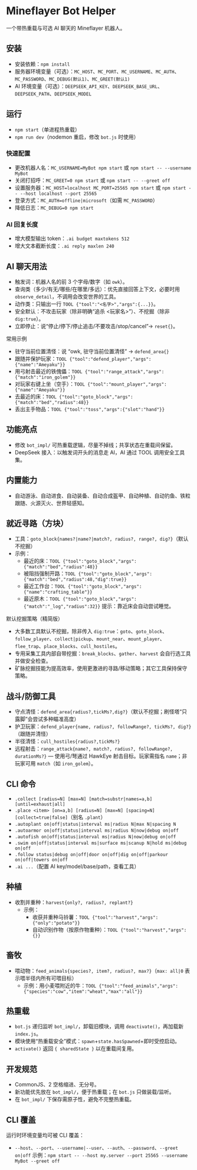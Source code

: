 # Mineflayer Bot Helper

一个带热重载与可选 AI 聊天的 Mineflayer 机器人。

## 安装
- 安装依赖：`npm install`
- 服务器环境变量（可选）：`MC_HOST`、`MC_PORT`、`MC_USERNAME`、`MC_AUTH`、`MC_PASSWORD`、`MC_DEBUG(默认1)`、`MC_GREET(默认1)`
- AI 环境变量（可选）：`DEEPSEEK_API_KEY`、`DEEPSEEK_BASE_URL`、`DEEPSEEK_PATH`、`DEEPSEEK_MODEL`

## 运行
- `npm start`（单进程热重载）
- `npm run dev`（nodemon 重启，修改 `bot.js` 时使用）

### 快速配置
- 更改机器人名：`MC_USERNAME=MyBot npm start` 或 `npm start -- --username MyBot`
- 关闭打招呼：`MC_GREET=0 npm start` 或 `npm start -- --greet off`
- 设置服务器：`MC_HOST=localhost MC_PORT=25565 npm start` 或 `npm start -- --host localhost --port 25565`
- 登录方式：`MC_AUTH=offline|microsoft`（如需 `MC_PASSWORD`）
- 降低日志：`MC_DEBUG=0 npm start`

### AI 回复长度
- 增大模型输出 token：`.ai budget maxtokens 512`
- 增大文本截断长度：`.ai reply maxlen 240`

## AI 聊天用法
- 触发词：机器人名的前 3 个字母/数字（如 `owk`）。
- 查询类（多少/有无/哪些/在哪里/多远）：优先直接回答上下文，必要时用 `observe_detail`，不调用会改变世界的工具。
- 动作类：只输出一行 `TOOL {"tool":"<名字>","args":{...}}`。
- 安全默认：不攻击玩家（除非明确“追杀 <玩家名>”）、不挖掘（除非 `dig:true`）。
- 立即停止：说“停止/停下/停止追击/不要攻击/stop/cancel”→ `reset{}`。

常用示例
- 驻守当前位置清怪：说 “owk, 驻守当前位置清怪” → `defend_area{}`
- 跟随并保护玩家：`TOOL {"tool":"defend_player","args":{"name":"Ameyaku"}}`
- 用弓射击最近的铁傀儡：`TOOL {"tool":"range_attack","args":{"match":"iron_golem"}}`
- 对玩家右键上坐（空手）：`TOOL {"tool":"mount_player","args":{"name":"Ameyaku"}}`
- 去最近的床：`TOOL {"tool":"goto_block","args":{"match":"bed","radius":48}}`
- 丢出主手物品：`TOOL {"tool":"toss","args":{"slot":"hand"}}`

## 功能亮点
- 修改 `bot_impl/` 可热重载逻辑，尽量不掉线；共享状态在重载间保留。
- DeepSeek 接入：以触发词开头的消息走 AI，AI 通过 TOOL 调用安全工具集。

## 内置能力
- 自动游泳、自动进食、自动装备、自动合成盔甲、自动种植、自动钓鱼、铁粒跟随、火源灭火、世界轻感知。

## 就近寻路（方块）
- 工具：`goto_block{names?|name?|match?, radius?, range?, dig?}`（默认不挖掘）
- 示例：
  - 最近的床：`TOOL {"tool":"goto_block","args":{"match":"bed","radius":48}}`
  - 被阻挡强制开路：`TOOL {"tool":"goto_block","args":{"match":"bed","radius":48,"dig":true}}`
  - 最近工作台：`TOOL {"tool":"goto_block","args":{"name":"crafting_table"}}`
  - 最近原木：`TOOL {"tool":"goto_block","args":{"match":"_log","radius":32}}`
提示：靠近床会自动尝试睡觉。

默认挖掘策略（精简版）
- 大多数工具默认不挖掘，除非传入 `dig:true`：`goto`、`goto_block`、`follow_player`、`collect|pickup`、`mount_near`、`mount_player`、`flee_trap`、`place_blocks`、`cull_hostiles`。
- 专用采集工具内部自带挖掘：`break_blocks`、`gather`、`harvest` 会自行选工具并做安全检查。
- 矿脉挖掘技能为提高效率，使用更激进的寻路/移动策略；其它工具保持保守策略。

## 战斗/防御工具
- 守点清怪：`defend_area{radius?,tickMs?,dig?}`（默认不挖掘；刷怪塔“只露脚”会尝试多种瞄准高度）
- 护卫玩家：`defend_player{name, radius?, followRange?, tickMs?, dig?}`（跟随并清怪）
- 半径清怪：`cull_hostiles{radius?,tickMs?}`
 - 远程射击：`range_attack{name?, match?, radius?, followRange?, durationMs?}` — 使用弓/弩通过 HawkEye 射击目标。玩家需指名 `name`；非玩家可用 `match`（如 `iron_golem`）。

## CLI 命令
- `.collect [radius=N] [max=N] [match=substr|names=a,b] [until=exhaust|all]`
- `.place <item> [on=a,b] [radius=N] [max=N] [spacing=N] [collect=true|false]`（别名 `.plant`）
- `.autoplant on|off|status|interval ms|radius N|max N|spacing N`
- `.autoarmor on|off|status|interval ms|radius N|now|debug on|off`
- `.autofish on|off|status|interval ms|radius N|now|debug on|off`
- `.swim on|off|status|interval ms|surface ms|scanup N|hold ms|debug on|off`
- `.follow status|debug on|off|door on|off|dig on|off|parkour on|off|towers on|off`
- `.ai ...`（配置 AI key/model/base/path，查看工具）

## 种植
- 收割并重种：`harvest{only?, radius?, replant?}`
  - 示例：
    - 收获并重种马铃薯：`TOOL {"tool":"harvest","args":{"only":"potato"}}`
    - 自动识别作物（按原作物重种）：`TOOL {"tool":"harvest","args":{}}`

## 畜牧
- 喂动物：`feed_animals{species?, item?, radius?, max?}`（`max: all|0` 表示喂半径内所有可喂目标）
  - 示例：用小麦喂附近的牛：`TOOL {"tool":"feed_animals","args":{"species":"cow","item":"wheat","max":"all"}}`

## 热重载
- `bot.js` 递归监听 `bot_impl/`，卸载旧模块，调用 `deactivate()`，再加载新 `index.js`。
- 模块使用“热重载安全”模式：`spawn`+`state.hasSpawned`+即时受控启动。
- `activate()` 返回 `{ sharedState }` 以在重载间复用。

## 开发规范
- CommonJS、2 空格缩进、无分号。
- 新功能优先放在 `bot_impl/`，便于热重载；在 `bot.js` 只做装载/监听。
- 在 `bot_impl/` 下保存需原子性，避免不完整热重载。

## CLI 覆盖
运行时环境变量均可被 CLI 覆盖：
- `--host`、`--port`、`--username|--user`、`--auth`、`--password`、`--greet on|off`
示例：`npm start -- --host my.server --port 25565 --username MyBot --greet off`
